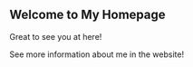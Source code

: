 ## Welcome to My Homepage

Great to see you at here!

See more information about me in the website!
